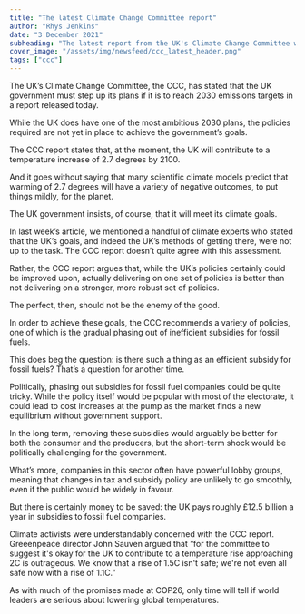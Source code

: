 ```yaml
---
title: "The latest Climate Change Committee report"
author: "Rhys Jenkins"
date: "3 December 2021"
subheading: "The latest report from the UK's Climate Change Committee was released on 2 December. Are the government's plans up to scratch?"
cover_image: "/assets/img/newsfeed/ccc_latest_header.png"  
tags: ["ccc"]
---
```


The UK’s Climate Change Committee, the CCC, has stated that the UK government must step up its plans if it is to reach 2030 emissions targets in a report released today.

While the UK does have one of the most ambitious 2030 plans, the policies required are not yet in place to achieve the government’s goals. 

The CCC report states that, at the moment, the UK will contribute to a temperature increase of 2.7 degrees by 2100.

And it goes without saying that many scientific climate models predict that warming of 2.7 degrees will have a variety of negative outcomes, to put things mildly, for the planet.

The UK government insists, of course, that it will meet its climate goals. 

In last week’s article, we mentioned a handful of climate experts who stated that the UK’s goals, and indeed the UK’s methods of getting there, were not up to the task. The CCC report doesn’t quite agree with this assessment. 

Rather, the CCC report argues that, while the UK’s policies certainly could be improved upon, actually delivering on one set of policies is better than not delivering on a stronger, more robust set of policies. 

The perfect, then, should not be the enemy of the good. 

In order to achieve these goals, the CCC recommends a variety of policies, one of which is the gradual phasing out of inefficient subsidies for fossil fuels.

This does beg the question: is there such a thing as an efficient subsidy for fossil fuels? That’s a question for another time. 

Politically, phasing out subsidies for fossil fuel companies could be quite tricky. While the policy itself would be popular with most of the electorate, it could lead to cost increases at the pump as the market finds a new equilibrium without government support. 

In the long term, removing these subsidies would arguably be better for both the consumer and the producers, but the short-term shock would be politically challenging for the government. 

What’s more, companies in this sector often have powerful lobby groups, meaning that changes in tax and subsidy policy are unlikely to go smoothly, even if the public would be widely in favour. 

But there is certainly money to be saved: the UK pays roughly £12.5 billion a year in subsidies to fossil fuel companies. 

Climate activists were understandably concerned with the CCC report. Greeenpeace director John Sauven argued that “for the committee to suggest it's okay for the UK to contribute to a temperature rise approaching 2C is outrageous. We know that a rise of 1.5C isn't safe; we're not even all safe now with a rise of 1.1C.” 

As with much of the promises made at COP26, only time will tell if world leaders are serious about lowering global temperatures. 
